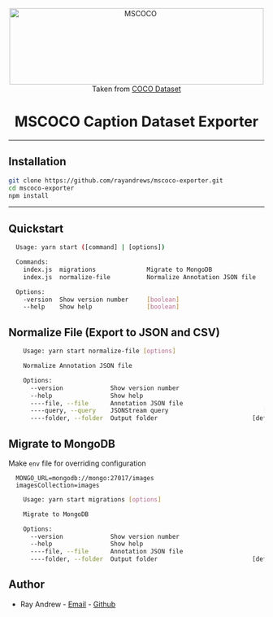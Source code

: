 <p align="center">
  <img height="150" width="500" src="http://cocodataset.org/images/coco-logo.png" alt="MSCOCO" />
  <br>
    Taken from <a href="http://cocodataset.org">COCO Dataset</a>
  <br>
</p>

<h1 align="center">
  MSCOCO Caption Dataset Exporter
  <br>
</h1>

---

## Installation

```bash
git clone https://github.com/rayandrews/mscoco-exporter.git
cd mscoco-exporter
npm install
```

---

## Quickstart

```bash
  Usage: yarn start ([command] | [options])

  Commands:
    index.js  migrations              Migrate to MongoDB
    index.js  normalize-file          Normalize Annotation JSON file

  Options:
    -version  Show version number     [boolean]
    --help    Show help               [boolean]
```

## Normalize File (Export to JSON and CSV)

```bash
    Usage: yarn start normalize-file [options]

    Normalize Annotation JSON file

    Options:
      --version             Show version number                            [boolean]
      --help                Show help                                      [boolean]
      ----file, --file      Annotation JSON file                          [required]
      ----query, --query    JSONStream query                          [default: "*"]
      ----folder, --folder  Output folder                          [default: "data"]
```

## Migrate to MongoDB

Make `env` file for overriding configuration

```
  MONGO_URL=mongodb://mongo:27017/images
  imagesCollection=images
```

```bash
    Usage: yarn start migrations [options]

    Migrate to MongoDB

    Options:
      --version             Show version number                            [boolean]
      --help                Show help                                      [boolean]
      ----file, --file      Annotation JSON file                       [default: ""]
      ----folder, --folder  Output folder                          [default: "data"]
```

## Author

- Ray Andrew - [Email](raydreww@gmail.com) - [Github](https://github.com/rayandrews)
